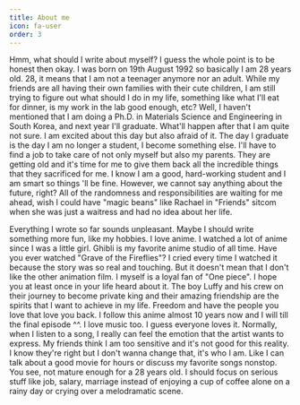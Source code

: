 ```yaml
---
title: About me
icon: fa-user
order: 3
---
```


Hmm, what should I write about myself? I guess the whole point is to be honest then okay. I was born on 19th August 1992 so basically I am 28 years old. 28, it means that I am not a teenager anymore nor an adult. While my friends are all having their own families with their cute children, I am still trying to figure out what should I do in my life, something like what I'll eat for dinner, is my work in the lab good enough, etc? Well, I haven't mentioned that I am doing a Ph.D. in Materials Science and Engineering in South Korea, and next year I'll graduate. What'll happen after that I am quite not sure. I am excited about this day but also afraid of it. The day I graduate is the day I am no longer a student, I become something else. I'll have to find a job to take care of not only myself but also my parents. They are getting old and it's time for me to give them back all the incredible things that they sacrificed for me. I know I am a good, hard-working student and I am smart so things 'll be fine. However, we cannot say anything about the future, right? All of the randomness and responsibilities are waiting for me ahead, wish I could have "magic beans" like Rachael in "Friends" sitcom when she was just a waitress and had no idea about her life. 

Everything I wrote so far sounds unpleasant. Maybe I should write something more fun, like my hobbies. I love anime. I watched a lot of anime since I was a little girl. Ghibli is my favorite anime studio of all time. Have you ever watched "Grave of the Fireflies"? I cried every time I watched it because the story was so real and touching. But it doesn't mean that I don't like the other animation film. I myself is a loyal fan of "One piece". I hope you at least once in your life heard about it. The boy Luffy and his crew on their journey to become private king and their amazing friendship are the spirits that I want to achieve in my life. Freedom and have the people you love that love you back. I follow this anime almost 10 years now and I will till the final episode ^^. I love music too. I guess everyone loves it. Normally, when I listen to a song, I really can feel the emotion that the artist wants to express. My friends think I am too sensitive and it's not good for this reality. I know they're right but I don't wanna change that, it's who I am. Like I can talk about a good movie for hours or discuss my favorite songs nonstop. You see, not mature enough for a 28 years old. I should focus on serious stuff like job, salary, marriage instead of enjoying a cup of coffee alone on a rainy day or crying over a melodramatic scene.          

